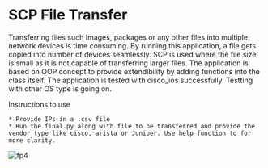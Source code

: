 # SCP File Transfer
Transferring files such Images, packages or any other files into multiple network devices is time consuming. By running this application, a file gets copied into number of devices seamlessly. SCP is used where the file size is small as it is not capable of transferring larger files. The application is based on OOP concept to provide extendibility by adding functions into the class itself. The application is tested with cisco_ios successfully. Testting with other OS type is going on.
  
  Instructions to use 
	
    * Provide IPs in a .csv file
    * Run the final.py along with file to be transferred and provide the vendor type like cisco, arista or Juniper. Use help function to for more clarity.


![fp4](https://user-images.githubusercontent.com/63805419/143795967-dc9909a1-e452-4924-91a6-f95363c9530b.PNG)
